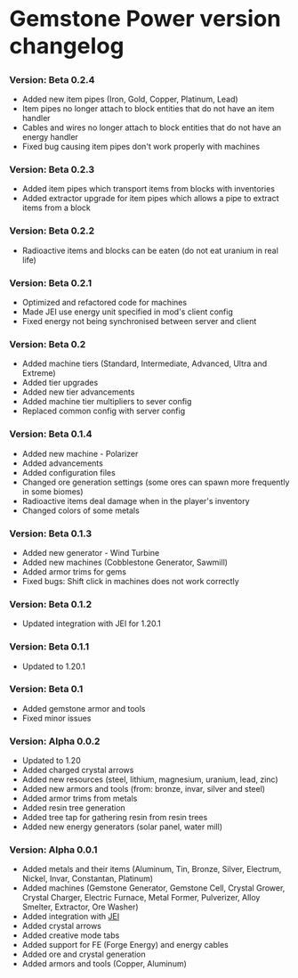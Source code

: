 <h1 style="font-size: 40px">Gemstone Power version changelog</h1>

<h3>Version: Beta 0.2.4</h3>
<ul>
<li>Added new item pipes (Iron, Gold, Copper, Platinum, Lead)
<li>Item pipes no longer attach to block entities that do not have an item handler
<li>Cables and wires no longer attach to block entities that do not have an energy handler
<li>Fixed bug causing item pipes don't work properly with machines
</ul>

<h3>Version: Beta 0.2.3</h3>
<ul>
<li>Added item pipes which transport items from blocks with inventories 
<li>Added extractor upgrade for item pipes which allows a pipe to extract items from a block
</ul>

<h3>Version: Beta 0.2.2</h3>
<ul>
<li>Radioactive items and blocks can be eaten (do not eat uranium in real life)
</ul>

<h3>Version: Beta 0.2.1</h3>
<ul>
<li>Optimized and refactored code for machines
<li>Made JEI use energy unit specified in mod's client config
<li>Fixed energy not being synchronised between server and client
</ul>

<h3>Version: Beta 0.2</h3>
<ul>
<li>Added machine tiers (Standard, Intermediate, Advanced, Ultra and Extreme)
<li>Added tier upgrades
<li>Added new tier advancements
<li>Added machine tier multipliers to sever config
<li>Replaced common config with server config
</ul>

<h3>Version: Beta 0.1.4</h3>
<ul>
<li>Added new machine - Polarizer
<li>Added advancements
<li>Added configuration files
<li>Changed ore generation settings (some ores can spawn more frequently in some biomes)
<li>Radioactive items deal damage when in the player's inventory
<li>Changed colors of some metals
</ul>

<h3>Version: Beta 0.1.3</h3>
<ul>
<li>Added new generator - Wind Turbine
<li>Added new machines (Cobblestone Generator, Sawmill)
<li>Added armor trims for gems
<li>Fixed bugs: Shift click in machines does not work correctly
</ul>

<h3>Version: Beta 0.1.2</h3>
<ul>
<li>Updated integration with JEI for 1.20.1
</ul>

<h3>Version: Beta 0.1.1</h3>
<ul>
<li>Updated to 1.20.1
</ul>

<h3>Version: Beta 0.1</h3>
<ul>
<li>Added gemstone armor and tools
<li>Fixed minor issues
</ul>

<h3>Version: Alpha 0.0.2</h3>
<ul>
<li>Updated to 1.20
<li>Added charged crystal arrows
<li>Added new resources (steel, lithium, magnesium, uranium, lead, zinc)
<li>Added new armors and tools (from: bronze, invar, silver and steel)
<li>Added armor trims from metals
<li>Added resin tree generation
<li>Added tree tap for gathering resin from resin trees
<li>Added new energy generators (solar panel, water mill)
</ul>

<h3>Version: Alpha 0.0.1</h3>
<ul>
<li>Added metals and their items (Aluminum, Tin, Bronze, Silver, Electrum, Nickel, Invar, Constantan, Platinum)
<li>Added machines (Gemstone Generator, Gemstone Cell, Crystal Grower, Crystal Charger, Electric Furnace, Metal Former, Pulverizer, Alloy Smelter, Extractor, Ore Washer)
<li>Added integration with <a href="https://modrinth.com/mod/jei" target="_blank">JEI</a> 
<li>Added crystal arrows
<li>Added creative mode tabs
<li>Added support for FE (Forge Energy) and energy cables
<li>Added ore and crystal generation
<li>Added armors and tools (Copper, Aluminum)
</ul>